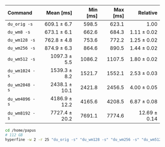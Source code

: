 | Command | Mean [ms] | Min [ms] | Max [ms] | Relative |
|:---|---:|---:|---:|---:|
| `du_orig -s` | 609.1 ± 6.7 | 598.5 | 623.1 | 1.00 |
| `du_wm8 -s` | 673.1 ± 6.1 | 662.6 | 684.3 | 1.11 ± 0.02 |
| `du_wm128 -s` | 762.8 ± 4.8 | 753.6 | 772.2 | 1.25 ± 0.02 |
| `du_wm256 -s` | 874.9 ± 6.3 | 864.6 | 890.5 | 1.44 ± 0.02 |
| `du_wm512 -s` | 1097.3 ± 5.5 | 1086.2 | 1107.5 | 1.80 ± 0.02 |
| `du_wm1024 -s` | 1539.3 ± 8.2 | 1521.7 | 1552.1 | 2.53 ± 0.03 |
| `du_wm2048 -s` | 2438.1 ± 10.1 | 2421.8 | 2456.5 | 4.00 ± 0.05 |
| `du_wm4096 -s` | 4186.9 ± 12.2 | 4165.6 | 4208.5 | 6.87 ± 0.08 |
| `du_wm8192 -s` | 7727.4 ± 20.2 | 7691.1 | 7774.6 | 12.69 ± 0.14 |

```bash
cd /home/papus
# 112 GB
hyperfine -w 2 -r 25 "du_orig -s" "du_wm128 -s" "du_wm256 -s" "du_wm512 -s" "du_wm1024 -s" "du_wm2048 -s"
```
